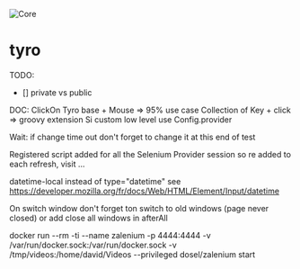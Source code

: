 ![Core](https://github.com/actions/Tyro-sc/workflows/core-tests/badge.svg)


# tyro

TODO:
- [] private vs public


DOC:
ClickOn Tyro base + Mouse => 95% use case
Collection of Key + click => groovy extension
Si custom  low level use Config.provider


Wait:
 if change time out don't forget to change it at this end of test
 
Registered script added for all the Selenium Provider session so re added to each refresh, visit ...

datetime-local instead of type="datetime" see https://developer.mozilla.org/fr/docs/Web/HTML/Element/Input/datetime
 
 
 On switch window don't forget ton switch to old windows (page never closed) or add close all windows in afterAll
 
 
docker run --rm -ti --name zalenium -p 4444:4444 -v /var/run/docker.sock:/var/run/docker.sock -v /tmp/videos:/home/david/Videos --privileged dosel/zalenium start